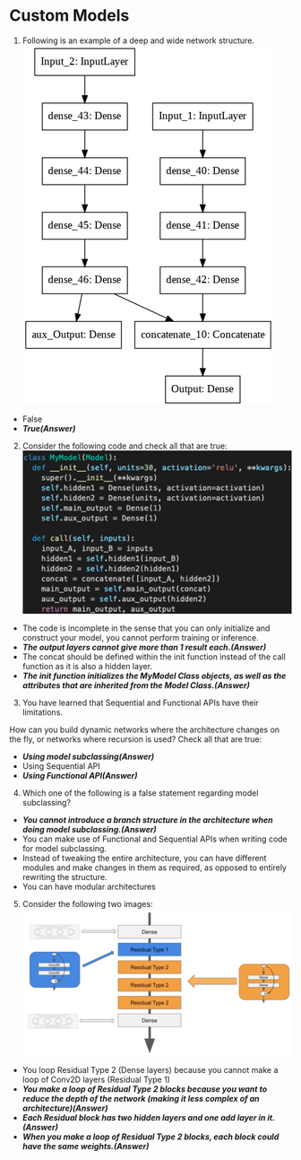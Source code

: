 # Custom Models

1. Following is an example of a deep and wide network structure.
   ![alt text](<dce8f7cd-430a-4ed3-a88f-ef3016de92d0image2 (1).png>)

- False
- **_True(Answer)_**

2. Consider the following code and check all that are true:
   ![alt text](dce8f7cd-430a-4ed3-a88f-ef3016de92d0image1.png)

- The code is incomplete in the sense that you can only initialize and construct your model, you cannot perform training or inference.
- **_The output layers cannot give more than 1 result each.(Answer)_**
- The concat should be defined within the init function instead of the call function as it is also a hidden layer.
- **_The init function initializes the MyModel Class objects, as well as the attributes that are inherited from the Model Class.(Answer)_**

3. You have learned that Sequential and Functional APIs have their limitations.

How can you build dynamic networks where the architecture changes on the fly, or networks where recursion is used? Check all that are true:

- **_Using model subclassing(Answer)_**
- Using Sequential API
- **_Using Functional API(Answer)_**

4. Which one of the following is a false statement regarding model subclassing?

- **_You cannot introduce a branch structure in the architecture when doing model subclassing.(Answer)_**
- You can make use of Functional and Sequential APIs when writing code for model subclassing.
- Instead of tweaking the entire architecture, you can have different modules and make changes in them as required, as opposed to entirely rewriting the structure.
- You can have modular architectures

5. Consider the following two images:
   ![alt text](dce8f7cd-430a-4ed3-a88f-ef3016de92d0image4.png)

- You loop Residual Type 2 (Dense layers) because you cannot make a loop of Conv2D layers (Residual Type 1)
- **_You make a loop of Residual Type 2 blocks because you want to reduce the depth of the network (making it less complex of an architecture)(Answer)_**
- **_Each Residual block has two hidden layers and one add layer in it.(Answer)_**
- **_When you make a loop of Residual Type 2 blocks, each block could have the same weights.(Answer)_**
